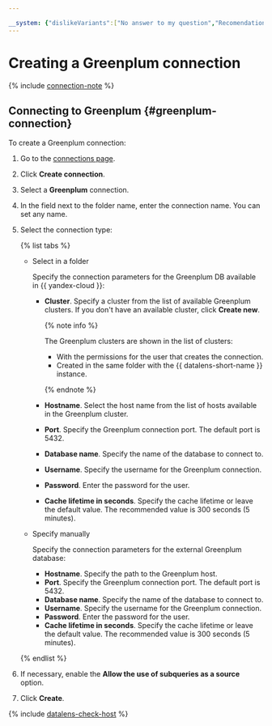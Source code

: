 ```yaml
---

__system: {"dislikeVariants":["No answer to my question","Recomendations didn't help","The content doesn't match title","Other"]}
---
```

# Creating a Greenplum connection

{% include [connection-note](../../../_includes/datalens/datalens-connection-note.md) %}

## Connecting to Greenplum {#greenplum-connection}

To create a Greenplum connection:

1. Go to the [connections page](https://datalens.yandex.com/connections).
1. Click **Create connection**.
1. Select a **Greenplum** connection.
1. In the field next to the folder name, enter the connection name. You can set any name.
1. Select the connection type:

    {% list tabs %}

    - Select in a folder

      Specify the connection parameters for the Greenplum DB available in {{ yandex-cloud }}:

      * **Cluster**. Specify a cluster from the list of available Greenplum clusters. If you don't have an available cluster, click **Create new**.

        {% note info %}

          The Greenplum clusters are shown in the list of clusters:
           * With the permissions for the user that creates the connection.
           * Created in the same folder with the {{ datalens-short-name }} instance.

        {% endnote %}

      * **Hostname**. Select the host name from the list of hosts available in the Greenplum cluster.
      * **Port**. Specify the Greenplum connection port. The default port is 5432.
      * **Database name**. Specify the name of the database to connect to.
      * **Username**. Specify the username for the Greenplum connection.
      * **Password**. Enter the password for the user.
      * **Cache lifetime in seconds**. Specify the cache lifetime or leave the default value. The recommended value is 300 seconds (5 minutes).

    - Specify manually

      Specify the connection parameters for the external Greenplum database:
      * **Hostname**. Specify the path to the Greenplum host.
      * **Port**. Specify the Greenplum connection port. The default port is 5432.
      * **Database name**. Specify the name of the database to connect to.
      * **Username**. Specify the username for the Greenplum connection.
      * **Password**. Enter the password for the user.
      * **Cache lifetime in seconds**. Specify the cache lifetime or leave the default value. The recommended value is 300 seconds (5 minutes).

    {% endlist %}

1. If necessary, enable the **Allow the use of subqueries as a source** option.
1. Click **Create**.

{% include [datalens-check-host](../../../_includes/datalens/operations/datalens-check-host.md) %}